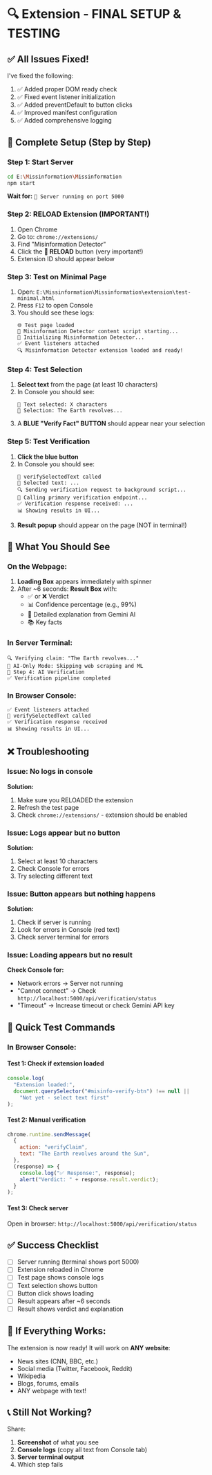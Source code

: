 # 🔍 Extension - FINAL SETUP & TESTING

## ✅ All Issues Fixed!

I've fixed the following:

1. ✅ Added proper DOM ready check
2. ✅ Fixed event listener initialization
3. ✅ Added preventDefault to button clicks
4. ✅ Improved manifest configuration
5. ✅ Added comprehensive logging

## 🚀 Complete Setup (Step by Step)

### Step 1: Start Server

```bash
cd E:\Missinformation\Missinformation
npm start
```

**Wait for:** `🚀 Server running on port 5000`

### Step 2: RELOAD Extension (IMPORTANT!)

1. Open Chrome
2. Go to: `chrome://extensions/`
3. Find "Misinformation Detector"
4. Click the **🔄 RELOAD** button (very important!)
5. Extension ID should appear below

### Step 3: Test on Minimal Page

1. Open: `E:\Missinformation\Missinformation\extension\test-minimal.html`
2. Press `F12` to open Console
3. You should see these logs:
   ```
   🌐 Test page loaded
   🚀 Misinformation Detector content script starting...
   🎯 Initializing Misinformation Detector...
   ✅ Event listeners attached
   🔍 Misinformation Detector extension loaded and ready!
   ```

### Step 4: Test Selection

1. **Select text** from the page (at least 10 characters)
2. In Console you should see:
   ```
   📝 Text selected: X characters
   📍 Selection: The Earth revolves...
   ```
3. A **BLUE "Verify Fact" BUTTON** should appear near your selection

### Step 5: Test Verification

1. **Click the blue button**
2. In Console you should see:
   ```
   🎯 verifySelectedText called
   📝 Selected text: ...
   🔍 Sending verification request to background script...
   📡 Calling primary verification endpoint...
   ✅ Verification response received: ...
   📊 Showing results in UI...
   ```
3. **Result popup** should appear on the page (NOT in terminal!)

## 🎯 What You Should See

### On the Webpage:

1. **Loading Box** appears immediately with spinner
2. After ~6 seconds: **Result Box** with:
   - ✅ or ❌ Verdict
   - 📊 Confidence percentage (e.g., 99%)
   - 💬 Detailed explanation from Gemini AI
   - 📚 Key facts

### In Server Terminal:

```
🔍 Verifying claim: "The Earth revolves..."
🤖 AI-Only Mode: Skipping web scraping and ML
🤖 Step 4: AI Verification
✅ Verification pipeline completed
```

### In Browser Console:

```
✅ Event listeners attached
🎯 verifySelectedText called
✅ Verification response received
📊 Showing results in UI...
```

## ❌ Troubleshooting

### Issue: No logs in console

**Solution:**

1. Make sure you RELOADED the extension
2. Refresh the test page
3. Check `chrome://extensions/` - extension should be enabled

### Issue: Logs appear but no button

**Solution:**

1. Select at least 10 characters
2. Check Console for errors
3. Try selecting different text

### Issue: Button appears but nothing happens

**Solution:**

1. Check if server is running
2. Look for errors in Console (red text)
3. Check server terminal for errors

### Issue: Loading appears but no result

**Check Console for:**

- Network errors → Server not running
- "Cannot connect" → Check `http://localhost:5000/api/verification/status`
- "Timeout" → Increase timeout or check Gemini API key

## 🧪 Quick Test Commands

### In Browser Console:

#### Test 1: Check if extension loaded

```javascript
console.log(
  "Extension loaded:",
  document.querySelector("#misinfo-verify-btn") !== null ||
    "Not yet - select text first"
);
```

#### Test 2: Manual verification

```javascript
chrome.runtime.sendMessage(
  {
    action: "verifyClaim",
    text: "The Earth revolves around the Sun",
  },
  (response) => {
    console.log("✅ Response:", response);
    alert("Verdict: " + response.result.verdict);
  }
);
```

#### Test 3: Check server

Open in browser: `http://localhost:5000/api/verification/status`

## ✅ Success Checklist

- [ ] Server running (terminal shows port 5000)
- [ ] Extension reloaded in Chrome
- [ ] Test page shows console logs
- [ ] Text selection shows button
- [ ] Button click shows loading
- [ ] Result appears after ~6 seconds
- [ ] Result shows verdict and explanation

## 🎉 If Everything Works:

The extension is now ready! It will work on **ANY website**:

- News sites (CNN, BBC, etc.)
- Social media (Twitter, Facebook, Reddit)
- Wikipedia
- Blogs, forums, emails
- ANY webpage with text!

## 📞 Still Not Working?

Share:

1. **Screenshot** of what you see
2. **Console logs** (copy all text from Console tab)
3. **Server terminal output**
4. Which step fails
